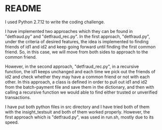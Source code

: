 # README

I used Python 2.7.12 to write the coding challenge. 

I have implemented two approaches which they can be found in "detfraud.py" and "detfraud_rec.py".
In the first approach, "detfraud.py", under the criteria of desired features, the idea is implemented to finding friends of id1 and id2 and keep going forward until finding the first common friend. So, in this case, we will move from both sides to approach to the common friend.  

However, in the second approach, "detfraud_rec.py", in a recursive function, the id1 keeps unchanged and each time we pick out the friends of id2 and check whether they may have a common friend or not with each other. In this approach, a class is defined in order to pull out id1 and id2 from the batch-payment file and save them in the dictionary, and then with calling a recursive function we would able to find either trusted or unverified transactions.

I have put both python files in src directory and I have tried both of them with the insight_testsuit and both of them worked properly. However, the first approach which is "detfraud.py", was used in run.sh, mostly due to its speed. 

